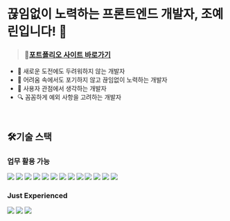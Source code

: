 # 끊임없이 노력하는 프론트엔드 개발자, 조예린입니다! 👋

> ### 📑[포트폴리오 사이트 바로가기](https://sixth-cello-c4d.notion.site/Portfolio-9fe6271a543d484faccb9a3653fb7b6e)
- 🚀 새로운 도전에도 두려워하지 않는 개발자
- 🌱 어려움 속에서도 포기하지 않고 끊임없이 노력하는 개발자
- 🤔 사용자 관점에서 생각하는 개발자
- 🔍 꼼꼼하게 예외 사항을 고려하는 개발자
<br />

## 🛠️기술 스택
### 업무 활용 가능
<div>
  <img src="https://img.shields.io/badge/React-61DAFB?style=for-the-badge&logo=React&logoColor=white">
  <img src="https://img.shields.io/badge/Typescript-3178C6?style=for-the-badge&logo=Typescript&logoColor=white">
  <img src="https://img.shields.io/badge/JavaScript-F7DF1E?style=for-the-badge&logo=JavaScript&logoColor=white">
  <img src="https://img.shields.io/badge/Git-F05032?style=for-the-badge&logo=Git&logoColor=white">
  <img src="https://img.shields.io/badge/Github-181717?style=for-the-badge&logo=Github&logoColor=white">
  <img src="https://img.shields.io/badge/Github Desktop-782F9E?style=for-the-badge&logo=Github&logoColor=white">
  <img src="https://img.shields.io/badge/HTML5-E34F26?style=for-the-badge&logo=HTML5&logoColor=white">
  <img src="https://img.shields.io/badge/CSS3-1572B6?style=for-the-badge&logo=CSS3&logoColor=white">
  <img src="https://img.shields.io/badge/Redux-764ABC?style=for-the-badge&logo=Redux&logoColor=white">
  <img src="https://img.shields.io/badge/Redux toolkit-764ABC?style=for-the-badge&logo=Redux&logoColor=white">
  <img src="https://img.shields.io/badge/jQuery-0769AD?style=for-the-badge&logo=jQuery&logoColor=white">
  <img src="https://img.shields.io/badge/Firebase-DD2C00?style=for-the-badge&logo=Firebase&logoColor=white">
  <img src="https://img.shields.io/badge/Figma-F24E1E?style=for-the-badge&logo=Figma&logoColor=white">
</div>


### Just Experienced
<div>
  <img src="https://img.shields.io/badge/React Query-FF4154?style=for-the-badge&logo=React Query&logoColor=white">
  <img src="https://img.shields.io/badge/Next.js-000000?style=for-the-badge&logo=Next.js&logoColor=white">
  <img src="https://img.shields.io/badge/MSW-E77040?style=for-the-badge">
</div>
